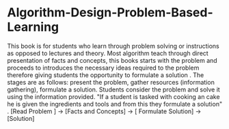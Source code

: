# Algorithm-Design-Problem-Based-Learning
This book is for students who learn through problem solving or instructions as opposed to lectures and theory.
Most algorithm teach through direct presentation of facts and concepts, 
this books starts with the problem and proceeds to introduces the necessary ideas required to the problem therefore giving students 
the opportunity to formulate a solution . The stages are as follows: present the problem, gather resources (information gathering), 
formulate a solution. Students consider the problem and solve it using the information provided. 
"If a student is tasked with cooking an cake he is given the ingredients and tools and from this they formulate a solution" . 
[Read Problem ] -> [Facts and Concepts] -> [ Formulate Solution] -> [Solution]
